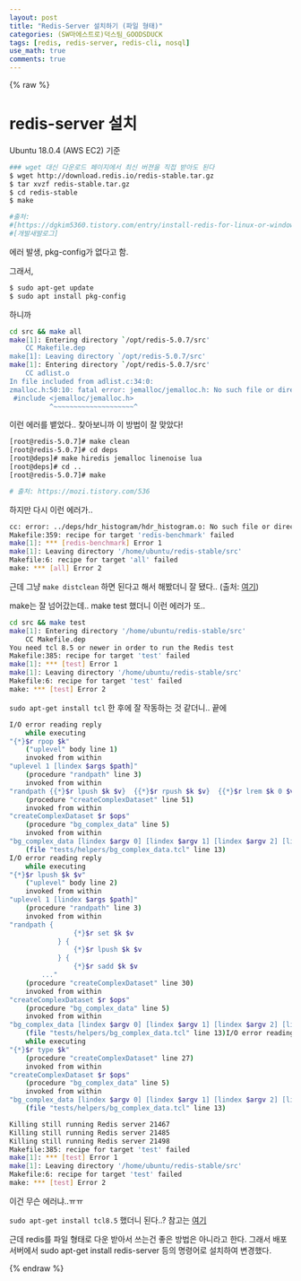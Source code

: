 ```yaml
---
layout: post
title: "Redis-Server 설치하기 (파일 형태)"
categories: (SW마에스트로)덕스팀_GOODSDUCK
tags: [redis, redis-server, redis-cli, nosql]
use_math: true
comments: true
---
```


{% raw %}

# redis-server 설치

Ubuntu 18.0.4 (AWS EC2) 기준

```bash
### wget 대신 다운로드 페이지에서 최신 버젼을 직접 받아도 된다 
$ wget http://download.redis.io/redis-stable.tar.gz 
$ tar xvzf redis-stable.tar.gz 
$ cd redis-stable
$ make

#출처:
#[https://dgkim5360.tistory.com/entry/install-redis-for-linux-or-windows](https://dgkim5360.tistory.com/entry/install-redis-for-linux-or-windows)
#[개발새발로그]
```

에러 발생, pkg-config가 없다고 함.

그래서,

```bash
$ sudo apt-get update
$ sudo apt install pkg-config
```

하니까 

```bash
cd src && make all
make[1]: Entering directory `/opt/redis-5.0.7/src'
    CC Makefile.dep
make[1]: Leaving directory `/opt/redis-5.0.7/src'
make[1]: Entering directory `/opt/redis-5.0.7/src'
    CC adlist.o
In file included from adlist.c:34:0:
zmalloc.h:50:10: fatal error: jemalloc/jemalloc.h: No such file or directory
 #include <jemalloc/jemalloc.h>
          ^~~~~~~~~~~~~~~~~~~~~^
```

이런 에러를 뱉었다.. 찾아보니까 이 방법이 잘 맞았다!

```bash
[root@redis-5.0.7]# make clean
[root@redis-5.0.7]# cd deps
[root@deps]# make hiredis jemalloc linenoise lua
[root@deps]# cd ..
[root@redis-5.0.7]# make

# 출처: https://mozi.tistory.com/536
```

하지만 다시 이런 에러가..

```bash
cc: error: ../deps/hdr_histogram/hdr_histogram.o: No such file or directory
Makefile:359: recipe for target 'redis-benchmark' failed
make[1]: *** [redis-benchmark] Error 1
make[1]: Leaving directory '/home/ubuntu/redis-stable/src'
Makefile:6: recipe for target 'all' failed
make: *** [all] Error 2
```

근데 그냥 `make distclean` 하면 된다고 해서 해봤더니 잘 됐다.. (출처: [여기](https://the7sign.github.io/server/2019/06/20/redis_install_errorfix.html))

make는 잘 넘어갔는데.. make test 했더니 이런 에러가 또..

```bash
cd src && make test
make[1]: Entering directory '/home/ubuntu/redis-stable/src'
    CC Makefile.dep
You need tcl 8.5 or newer in order to run the Redis test
Makefile:385: recipe for target 'test' failed
make[1]: *** [test] Error 1
make[1]: Leaving directory '/home/ubuntu/redis-stable/src'
Makefile:6: recipe for target 'test' failed
make: *** [test] Error 2
```

`sudo apt-get install tcl` 한 후에 잘 작동하는 것 같더니.. 끝에

```bash
I/O error reading reply
    while executing
"{*}$r rpop $k"
    ("uplevel" body line 1)
    invoked from within
"uplevel 1 [lindex $args $path]"
    (procedure "randpath" line 3)
    invoked from within
"randpath {{*}$r lpush $k $v}  {{*}$r rpush $k $v}  {{*}$r lrem $k 0 $v}  {{*}$r rpop $k}  {{*}$r lpop $k}"
    (procedure "createComplexDataset" line 51)
    invoked from within
"createComplexDataset $r $ops"
    (procedure "bg_complex_data" line 5)
    invoked from within
"bg_complex_data [lindex $argv 0] [lindex $argv 1] [lindex $argv 2] [lindex $argv 3] [lindex $argv 4]"
    (file "tests/helpers/bg_complex_data.tcl" line 13)
I/O error reading reply
    while executing
"{*}$r lpush $k $v"
    ("uplevel" body line 2)
    invoked from within
"uplevel 1 [lindex $args $path]"
    (procedure "randpath" line 3)
    invoked from within
"randpath {
                {*}$r set $k $v
            } {
                {*}$r lpush $k $v
            } {
                {*}$r sadd $k $v
        ..."
    (procedure "createComplexDataset" line 30)
    invoked from within
"createComplexDataset $r $ops"
    (procedure "bg_complex_data" line 5)
    invoked from within
"bg_complex_data [lindex $argv 0] [lindex $argv 1] [lindex $argv 2] [lindex $argv 3] [lindex $argv 4]"
    (file "tests/helpers/bg_complex_data.tcl" line 13)I/O error reading reply
    while executing
"{*}$r type $k"
    (procedure "createComplexDataset" line 27)
    invoked from within
"createComplexDataset $r $ops"
    (procedure "bg_complex_data" line 5)
    invoked from within
"bg_complex_data [lindex $argv 0] [lindex $argv 1] [lindex $argv 2] [lindex $argv 3] [lindex $argv 4]"
    (file "tests/helpers/bg_complex_data.tcl" line 13)

Killing still running Redis server 21467
Killing still running Redis server 21485
Killing still running Redis server 21498
Makefile:385: recipe for target 'test' failed
make[1]: *** [test] Error 1
make[1]: Leaving directory '/home/ubuntu/redis-stable/src'
Makefile:6: recipe for target 'test' failed
make: *** [test] Error 2
```

이건 무슨 에러냐..ㅠㅠ

`sudo apt-get install tcl8.5` 했더니 된다..? 참고는 [여기](https://bryan7.tistory.com/801)

근데 redis를 파일 형태로 다운 받아서 쓰는건 좋은 방법은 아니라고 한다. 
그래서 배포 서버에서 sudo apt-get install redis-server 등의 명령어로 설치하여 변경했다.

{% endraw %}
